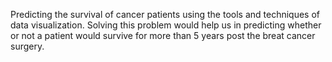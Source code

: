 Predicting the survival of cancer patients using the tools and techniques of data visualization.
Solving this problem would help us in predicting whether or not a patient would survive for more than 5 years post the breat cancer surgery.
